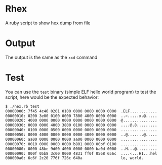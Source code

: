 # Rhex
A ruby script to show hex dump from file
# Output
The output is the same as the `xxd` command
# Test
You can use the `test` binary (simple ELF hello world program)
to test the script, here would be the expected behavior:
```bash
$ ./hex.rb test
00000000: 7f45 4c46 0201 0100 0000 0000 0000 0000  .ELF............
00000010: 0200 3e00 0100 0000 7800 4000 0000 0000  ..>.....x.@.....
00000020: 4000 0000 0000 0000 0000 0000 0000 0000  @...............
00000030: 0000 0000 4000 3800 0100 0000 0000 0000  ....@.8.........
00000040: 0100 0000 0500 0000 0000 0000 0000 0000  ................
00000050: 0000 4000 0000 0000 0000 4000 0000 0000  ..@.......@.....
00000060: aa00 0000 0000 0000 aa00 0000 0000 0000  ................
00000070: 0010 0000 0000 0000 b801 0000 00bf 0100  ................
00000080: 0000 48be 9d00 4000 0000 0000 ba0d 0000  ..H...@.........
00000090: 000f 05b8 3c00 0000 4831 ff0f 0568 656c  ....<...H1...hel
000000a0: 6c6f 2c20 776f 726c 640a                 lo, world.
```
